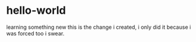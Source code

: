 # hello-world
learning something new
this is the change i created, i only did it because i was forced too i swear.
